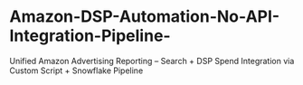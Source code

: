 # Amazon-DSP-Automation-No-API-Integration-Pipeline-
Unified Amazon Advertising Reporting – Search + DSP Spend Integration via Custom Script + Snowflake Pipeline
